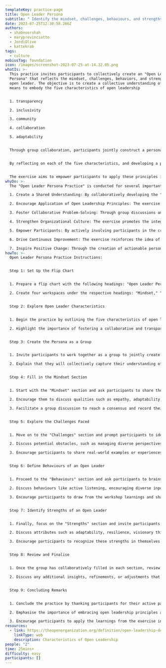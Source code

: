 ```yaml
---
templateKey: practice-page
title: Open Leader Persona
subtitle: " Identify the mindset, challenges, behaviours, and strengths of open leaders"
date: 2023-07-25T12:30:58.266Z
authors:
  - shabnoorshah
  - maryprovinciatto
  - JordiOlive
  - kattekrab
tags:
  - culture
mobiusTag: foundation
icon: /images/screenshot-2023-07-25-at-14.32.05.png
whatIs: >-
  T﻿his practice invites participants to collectively create an "Open Leader
  Persona" that reflects the mindset, challenges, behaviors, and strengths of an
  open leader. The objective is to create a collective understanding of what it
  means to embody the five characteristics of open leadership 


  1. transparency

  2. inclusivity

  3. community

  4. collaboration

  5. adaptability


  Through group collaboration, participants jointly construct a persona that encapsulates an open leader's mindset, challenges they might face, behaviours they exhibit, and outline their strengths.


  By reflecting on each of the five characteristics, and developing a persona, participants collaboratively develop a clear understanding of what it means to embody these traits. 


  The exercise aims to empower participants to apply these principles in their leadership roles, fostering a culture of inclusivity, collaboration, and continuous improvement within their organisation. This will help them to drive positive change and nurture a more transparent and collaborative work environment.
whyDo: >-
  The "Open Leader Persona Practice" is conducted for several important reasons:

  1. Create a Shared Understanding: By collaboratively developing the "Open Leadership Persona," participants contribute to a shared understanding of what it means to be an open leader. This shared vision promotes alignment and consistency in leadership practices within the organization.

  2. Encourage Application of Open Leadership Principles: The exercise empowers participants to apply the principles of open leadership in their own leadership roles. By creating a persona that embodies these traits, participants are inspired to emulate open leadership behaviors and foster a more inclusive and collaborative work environment.

  3. Foster Collaborative Problem-Solving: Through group discussions and brainstorming, the exercise encourages collaborative problem-solving. Participants work together to identify challenges and potential solutions, leveraging diverse perspectives for more comprehensive and innovative outcomes.

  4. Strengthen Organizational Culture: The exercise promotes the integration of open leadership principles into the organization's culture. It emphasizes transparency, inclusivity, and collaboration as essential values, contributing to a more positive and cohesive work environment.

  5. Empower Participants: By actively involving participants in the creation of the "Open Leadership Persona," the exercise empowers them to take ownership of open leadership principles. Participants feel more accountable for implementing positive changes in their leadership styles and team dynamics.

  6. Drive Continuous Improvement: The exercise reinforces the idea of continuous improvement. As participants identify challenges and behaviors, they are encouraged to seek opportunities for growth and adaptability in their leadership roles.

  7. Inspire Positive Change: Through the creation of actionable personas, the exercise inspires participants to take concrete steps towards becoming open leaders. It motivates them to lead with transparency, empathy, and inclusivity, ultimately driving positive change within the organization.
howTo: >-
  Open Leader Persona Practice Instructions:


  Step 1: Set Up the Flip Chart


  1. Prepare a flip chart with the following headings: "Open Leader Persona."

  2. Create four workspaces under the respective headings: "Mindset," "Challenges," "Behaviors," and "Strengths."


  Step 2: Explore Open Leader Characteristics


  1. Begin the practice by outlining the five characteristics of open leadership; transparency, inclusivity, community, collaboration, and adaptability.

  2. Highlight the importance of fostering a collaborative and transparent leadership style that embraces inclusivity and continuous improvement.


  Step 3: Create the Persona as a Group


  1. Invite participants to work together as a group to jointly create the "Open Leader Persona."

  2. Explain that they will collectively capture their understanding of an open leader's mindset, challenges they might face, behaviours they exhibit, and their strengths in these roles.


  Step 4: Fill in the Mindset Section


  1. Start with the "Mindset" section and ask participants to share their insights and understanding of the mindset an open leader should possess.

  2. Encourage them to discuss qualities such as empathy, adaptability, openness to feedback, and a commitment to collaboration.

  3. Facilitate a group discussion to reach a consensus and record their agreed-upon points under the "Mindset" heading.


  Step 5: Explore the Challenges Faced


  1. Move on to the "Challenges" section and prompt participants to identify the challenges an open leader might encounter.

  2. Discuss potential obstacles, such as managing diverse perspectives, navigating organizational resistance to change, or fostering a culture of open communication.

  3. Encourage participants to share real-world examples or experiences related to open leadership challenges.


  Step 6: Define Behaviours of an Open Leader


  1. Proceed to the "Behaviours" section and ask participants to brainstorm the specific behaviours an open leader would exhibit.

  2. Discuss behaviours like active listening, encouraging diverse input, promoting transparency, and giving credit to team members.

  3. Encourage participants to draw from the workshop learnings and share practical examples of these behaviours in action.


  Step 7: Identify Strengths of an Open Leader


  1. Finally, focus on the "Strengths" section and invite participants to list the strengths an open leader possesses.

  2. Discuss attributes such as adaptability, resilience, visionary thinking, and the ability to build strong relationships.

  3. Encourage participants to recognize these strengths in themselves and in others they admire as open leaders.


  Step 8: Review and Finalise


  1. Once the group has collaboratively filled in each section, review the "Open Leadership Persona" together.

  2. Discuss any additional insights, refinements, or adjustments that the group deems necessary to accurately capture the essence of an open leader.


  Step 9: Concluding Remarks


  1. Conclude the practice by thanking participants for their active participation in creating the "Open Leader Persona."

  2. Emphasise the importance of embracing open leadership principles and applying them to foster an inclusive, collaborative, and empowering work environment.

  3. Encourage participants to apply the learnings from the exercise in their leadership roles to drive positive change and promote a culture of open leadership within the organisation.
resources:
  - link: https://theopenorganization.org/definition/open-leadership-definition/
    linkType: web
    description: Characteristics of Open Leadership
people: "2"
time: 25mins+
difficulty: easy
participants: []
---
```

